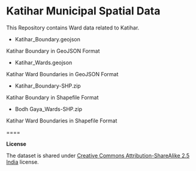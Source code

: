 Katihar Municipal Spatial Data
====

This Repository contains Ward data related to Katihar.

* Katihar_Boundary.geojson

Katihar Boundary in GeoJSON Format

* Katihar_Wards.geojson

Katihar Ward Boundaries in GeoJSON Format

* Katihar_Boundary-SHP.zip

Katihar Boundary in Shapefile Format

* Bodh Gaya_Wards-SHP.zip

Katihar Ward Boundaries in Shapefile Format


====

**License**

The dataset is shared under [Creative Commons Attribution-ShareAlike 2.5 India](http://creativecommons.org/licenses/by-sa/2.5/in/) license.